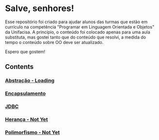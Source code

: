 # Salve, senhores!
Esse repositório foi criado para ajudar alunos das turmas que estão em currículo na competência "Programar em Linguagem Orientada e Objetos" da Unifacisa. A princípio, o conteúdo foi colocado apenas para uma aula substituta, mas gostei tanto que do conteúdo que resolvi, a medida do tempo o conteúdo sobre OO deve ser atualizado.

Espero que gostem!

## Contents

### [Abstração - Loading](https://github.com/pedrohpdo/aulas-java/blob/main/abstracao.md)
### [Encapsulamento](https://github.com/pedrohpdo/aulas-java/blob/main/encapsulamento.md)
### [JDBC](https://github.com/pedrohpdo/aulas-java/blob/main/jdbc/jdbc.md)
### [Herança - Not Yet](https://github.com/pedrohpdo/aulas-java)
### [Polimorfismo - Not Yet](https://github.com/pedrohpdo/aulas-java)